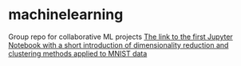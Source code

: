 # machinelearning
Group repo for collaborative ML projects
[The link to the first Jupyter Notebook with a short introduction of dimensionality reduction and clustering methods applied to MNIST data](practical1.ipynb)
